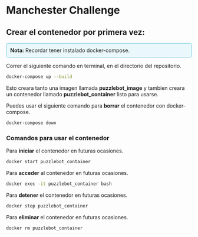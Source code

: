 # Manchester Challenge

## Crear el contenedor por primera vez:

<div style="border: 1px solid #5bc0de; background-color: #eaf8fc; padding: 10px; border-radius: 5px;">
  <strong>Nota:</strong> Recordar tener instalado docker-compose. 
</div>

>

Correr el siguiente comando en terminal, en el directorio del repositorio.

```bash
docker-compose up --build
```

Esto creara tanto una imagen llamada **puzzlebot_image** y tambien creara un contenedor llamado **puzzlebot_container** listo para usarse.

Puedes usar el siguiente comando para **borrar** el contenedor con docker-compose.

```bash
docker-compose down
```


### Comandos para usar el contenedor

Para **iniciar** el contenedor en futuras ocasiones.

```bash
docker start puzzlebot_container
```

Para **acceder** al contenedor en futuras ocasiones.

```bash
docker exec -it puzzlebot_container bash
```


Para **detener** el contenedor en futuras ocasiones.

```bash
docker stop puzzlebot_container
```

Para **eliminar** el contenedor en futuras ocasiones.

```bash
docker rm puzzlebot_container
```
